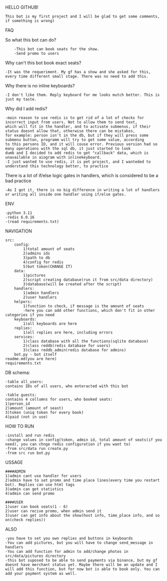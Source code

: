 HELLO GITHUB!

    This bot is my first project and I will be glad to get some comments, if something is wrong)

FAQ

So what this bot can do?

        -This bot can book seats for the show.
        -Send promo to users

Why can't this bot book exact seats?

    -It was the requeriment. My gf has a show and she asked for this, every time different small stage. There was no need to add this.

Why there is no inline keyboards?

    -I don't like them. Reply keyboard for me looks mutch better. This is just my taste.

Why did I add redis?

    -main reason to use redis is to get rid of a lot of checks for incorrect input from users. Not to allow them to send text, 
    which will fit in the handler, and to activate submenus, if their status doesnt allow that, otherwise there can be mistakes, 
    for example: person isn't in the db, but if they will press some submenu button, programm will try to get some value, according 
    to this persons ID, and it will couse error. Previous version had so many operations with the sql db, it just started to look 
    dumb and I decided to add redis to get "callback" data, which is unavailable in aiogram with inlinekeyboard.
    -I just wanted to use redis, it is pet project, and I wanteded to understand this technology better, to practice

There is a lot of if/else logic gates in handlers, which is considered to be a bad practice

    -As I got it, there is no big difference in writing a lot of handlers or writing all inside one handler using if/else gates.  
    
ENV

    -python 3.11
    -redis 6.0.16
    -(read requirements.txt)

NAVIGATION

    src:
        config:
            1)total amount of seats
            2)admins ids
            3)path to db
            4)config for redis
            5)bot token(CHANGE IT)
        data:
            1)pictures
            2)script creating database(run it from src/data directory)
            3)database(will be created after the script)
        handlers:
            1)admin handlers
            2)user handlers
        helpers:
            1)function to check, if message is the amount of seats
            -here you can add other functions, which don't fit in other categories if you need
        keyboards:
            1)all keyboards are here
        replies:
            1)all replies are here, including errors
        services:
            1)class database with all the functions(sqlite database)
            2)class reddb(redis database for users)
            3)class reddb_admin(redis database for admins)
        bot.py - bot itself
    readme.md(you are here)
    requirements.txt

DB schema:

    -table all_users:
    contains IDs of all users, who enteracted with this bot

    -table guests:
    contains 4 collumns for users, who booked seats:
    1)person_id
    2)amount (amount of seast)
    3)token (uniq token for every book)
    4)paid (not in use)

HOW TO RUN

    -install and run redis
    -change values in config(token, admin id, total amount of seats(if you need), you can chnge redis configuration if you want to)
    -from src/data run create.py
    -from src run bot.py

USSAGE

    ####ADMIN
    1)admin cant use handler for users
    2)admin have to set promo and time place lines(every time you restart bot). Replies can use html tags
    3)admin can get statistics
    4)admin can send promo

    ####USER
    1)user can book seats(1 - 6)
    2)user can recive promo, when admin send it
    3)user can get info about the show(host info, time_place info, and so on(check replies))

ALSO

    -you have to set you own replies and buttons in keyboards
    -You can add pictures, but you will have to change send_message in handlers
    -You can add function for admin to add/change photos in src/data/pictures directory
    -this bot suposed to be able to send payments via binance, but my gf doesnt have merchant status yet. Maybe there will be an update and I will add this function, but for now bot is able to book only. You can add your payment system as well.

